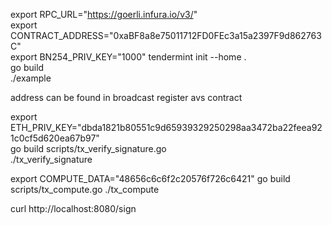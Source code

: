 export RPC_URL="https://goerli.infura.io/v3/"  
export CONTRACT_ADDRESS="0xaBF8a8e75011712FD0FEc3a15a2397F9d862763C"  
export BN254_PRIV_KEY="1000"
tendermint init --home .  
go build  
./example  


address can be found in broadcast register avs contract  



export ETH_PRIV_KEY="dbda1821b80551c9d65939329250298aa3472ba22feea921c0cf5d620ea67b97"  
go build scripts/tx_verify_signature.go  
./tx_verify_signature  

export COMPUTE_DATA="48656c6c6f2c20576f726c6421" 
go build scripts/tx_compute.go 
./tx_compute  


curl http://localhost:8080/sign  


